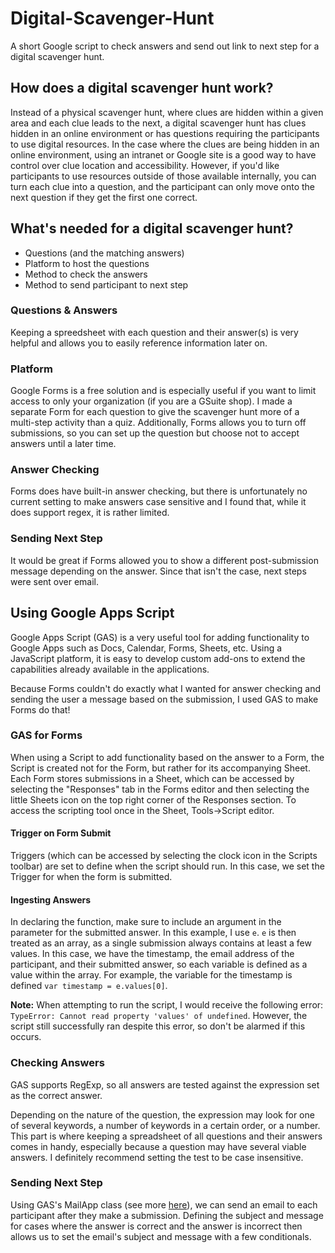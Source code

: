 # Digital-Scavenger-Hunt
A short Google script to check answers and send out link to next step for a digital scavenger hunt.

## How does a digital scavenger hunt work?
Instead of a physical scavenger hunt, where clues are hidden within a given area and each clue leads to the next, a digital scavenger hunt has clues hidden in an online environment or has questions requiring the participants to use digital resources. In the case where the clues are being hidden in an online environment, using an intranet or Google site is a good way to have control over clue location and accessibility. However, if you'd like participants to use resources outside of those available internally, you can turn each clue into a question, and the participant can only move onto the next question if they get the first one correct.

## What's needed for a digital scavenger hunt?
- Questions (and the matching answers)
- Platform to host the questions
- Method to check the answers
- Method to send participant to next step

### Questions & Answers
Keeping a spreedsheet with each question and their answer(s) is very helpful and allows you to easily reference information later on.

### Platform
Google Forms is a free solution and is especially useful if you want to limit access to only your organization (if you are a GSuite shop). I made a separate Form for each question to give the scavenger hunt more of a multi-step activity than a quiz. Additionally, Forms allows you to turn off submissions, so you can set up the question but choose not to accept answers until a later time.

### Answer Checking
Forms does have built-in answer checking, but there is unfortunately no current setting to make answers case sensitive and I found that, while it does support regex, it is rather limited.

### Sending Next Step
It would be great if Forms allowed you to show a different post-submission message depending on the answer. Since that isn't the case, next steps were sent over email.

## Using Google Apps Script
Google Apps Script (GAS) is a very useful tool for adding functionality to Google Apps such as Docs, Calendar, Forms, Sheets, etc. Using a JavaScript platform, it is easy to develop custom add-ons to extend the capabilities already available in the applications. 

Because Forms couldn't do exactly what I wanted for answer checking and sending the user a message based on the submission, I used GAS to make Forms do that!

### GAS for Forms
When using a Script to add functionality based on the answer to a Form, the Script is created not for the Form, but rather for its accompanying Sheet. Each Form stores submissions in a Sheet, which can be accessed by selecting the "Responses" tab in the Forms editor and then selecting the little Sheets icon on the top right corner of the Responses section. To access the scripting tool once in the Sheet, Tools→Script editor.

#### Trigger on Form Submit
Triggers (which can be accessed by selecting the clock icon in the Scripts toolbar) are set to define when the script should run. In this case, we set the Trigger for when the form is submitted.

#### Ingesting Answers
In declaring the function, make sure to include an argument in the parameter for the submitted answer. In this example, I use `e`. `e` is then treated as an array, as a single submission always contains at least a few values. In this case, we have the timestamp, the email address of the participant, and their submitted answer, so each variable is defined as a value within the array. For example, the variable for the timestamp is defined `var timestamp = e.values[0]`. 

**Note:** When attempting to run the script, I would receive the following error: `TypeError: Cannot read property 'values' of undefined`. However, the script still successfully ran despite this error, so don't be alarmed if this occurs.

### Checking Answers
GAS supports RegExp, so all answers are tested against the expression set as the correct answer.

Depending on the nature of the question, the expression may look for one of several keywords, a number of keywords in a certain order, or a number. This part is where keeping a spreadsheet of all questions and their answers comes in handy, especially because a question may have several viable answers. I definitely recommend setting the test to be case insensitive.

### Sending Next Step
Using GAS's MailApp class (see more [here](https://developers.google.com/apps-script/reference/mail/mail-app)), we can send an email to each participant after they make a submission. Defining the subject and message for cases where the answer is correct and the answer is incorrect then allows us to set the email's subject and message with a few conditionals.
